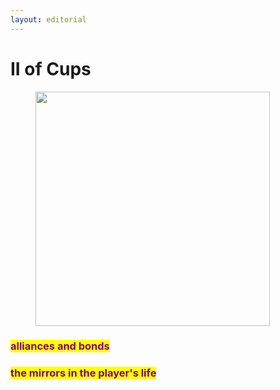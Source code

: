 ```yaml
---
layout: editorial
---
```


# II of Cups



<figure><img src="../../../../../../../../.gitbook/assets/pexels-btgl-♡-19685030.jpg" alt="" width="375"><figcaption></figcaption></figure>

### <mark style="color:purple;">alliances and bonds</mark>

### <mark style="color:purple;">the mirrors in the player's life</mark>
